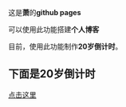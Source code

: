 这是**萧**的**github pages**

可以使用此功能搭建**个人博客**

目前，使用此功能制作**20岁倒计时**。

## **下面是20岁倒计时**
[点击这里](https://john-wick-jlnas.github.io/)
